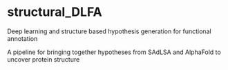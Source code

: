 # structural_DLFA
Deep learning and structure based hypothesis generation for functional annotation

A pipeline for bringing together hypotheses from SAdLSA and AlphaFold to uncover protein structure

